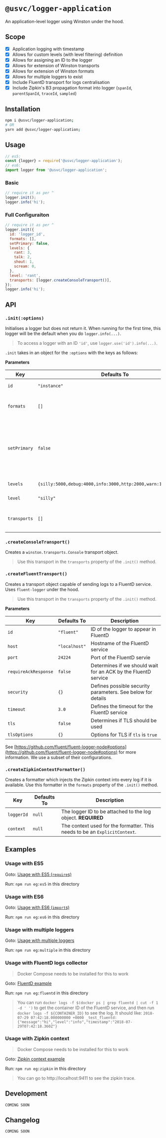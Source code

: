 # `@usvc/logger-application`
An application-level logger using Winston under the hood.

## Scope

- [x] Application logging with timestamp
- [x] Allows for custom levels (with level filtering) definition
- [x] Allows for assigning an ID to the logger
- [x] Allows for extension of Winston transports
- [x] Allows for extension of Winston formats
- [x] Allows for multiple loggers to exist
- [x] Include FluentD transport for logs centralisation
- [x] Include Zipkin's B3 propagation format into logger (`spanId`, `parentSpanId`, `traceId`, `sampled`)

## Installation

```bash
npm i @usvc/logger-application;
# OR
yarn add @usvc/logger-application;
```

## Usage

```js
// es5:
const {logger} = require('@usvc/logger-application');
// es6:
import logger from '@usvc/logger-application';
```

### Basic

```js
// require it as per ^
logger.init();
logger.info('hi');
```

### Full Configuraiton

```js
// require it as per ^
logger.init({
  id: 'logger_id',
  formats: [],
  setPrimary: false,
  levels: {
    rant: 3,
    talk: 2,
    shout: 1,
    scream: 0,
  },
  level: 'rant',
  transports: [logger.createConsoleTransport()],
});
logger.info('hi');
```

## API

### `.init(:options)`
Initialises a logger but does not return it. When running for the first time, this logger will be the default when you do `logger.info(...)`.

> To access a logger with an ID `'id'`, use `logger.use('id').info(...)`. 

`.init` takes in an object for the `:options` with the keys as follows:

**Parameters**

| Key | Defaults To | Description |
| --- | --- | --- |
| `id` | `"instance"` | Id of the logger |
| `formats` | `[]` | An array of Winston transport formatters |
| `setPrimary` | `false` | Defines whether the `logger` object should take on keys corresponding to the levels of the newly defined logger |
| `levels` | `{silly:5000,debug:4000,info:3000,http:2000,warn:1000,error:0}` | Levels of the logger |
| `level` | `"silly"` | Level of the logger |
| `transports` | `[]` | An array of Winston transport objects |

### `.createConsoleTransport()`
Creates a `winston.transports.Console` transport object.

> Use this transport in the `transports` property of the `.init()` method.

### `.createFluentTransport()`
Creates a transport object capable of sending logs to a FluentD service. Uses `fluent-logger` under the hood.

> Use this transport in the `transports` property of the `.init()` method.

**Parameters**

| Key | Defaults To | Description |
| --- | --- | --- |
| `id` | `"fluent"` | ID of the logger to appear in FluentD |
| `host` | `"localhost"` | Hostname of the FluentD service |
| `port` | `24224` | Port of the FluentD servie |
| `requireAckResponse` | `false` | Determines if we should wait for an ACK by the FluentD service |
| `security` | `{}` | Defines possible security parameters. See below for details |
| `timeout` | `3.0` | Defines the timeout for the FluentD service |
| `tls` | `false` | Determines if TLS should be used |
| `tlsOptions` | `{}` | Options for TLS if `tls` is `true` |

See [https://github.com/fluent/fluent-logger-node#options](https://github.com/fluent/fluent-logger-node#options) for more information. We use a subset of their configurations.

### `.createZipkinContextFormatter()`
Creates a formatter which injects the Zipkin context into every log if it is available. Use this formatter in the `formats` property of the `.init()` method.

| Key | Defaults To | Description |
| --- | --- | --- |
| `loggerId` | `null` | The logger ID to be attached to the log object. **REQUIRED** |
| `context` | `null` | The context used for the formatter. This needs to be an `ExplicitContext`. |

## Examples
### Usage with ES5
Goto: [Usage with ES5 (`require`s)](./example/es5)

Run: `npm run eg:es5` in this directory

### Usage with ES6
Goto: [Usage with ES6 (`import`s)](./example/es6)

Run: `npm run eg:es6` in this directory

### Usage with multiple loggers
Goto: [Usage with multiple loggers](./example/multiple)

Run: `npm run eg:multiple` in this directory

### Usage with FluentD logs collector
> Docker Compose needs to be installed for this to work

Goto: [FluentD example](./example/fluentd)

Run: `npm run eg:fluentd` in this directory

> You can run `docker logs -f $(docker ps | grep fluentd | cut -f 1 -d ' ')` to get the container ID of the FluentD service, and then run `docker logs -f ${CONTAINER_ID}` to see the log. It should like: `2018-07-29 07:42:18.000000000 +0000 _test_fluentd: {"message":"hi","level":"info","timestamp":"2018-07-29T07:42:18.360Z"}`

### Usage with Zipkin context
> Docker Compose needs to be installed for this to work

Goto: [Zipkin context example](./example/zipkin)

Run: `npm run eg:zipkin` in this directory

> You can go to http://localhost:9411 to see the zipkin trace.

## Development

`COMING SOON`

## Changelog

`COMING SOON`